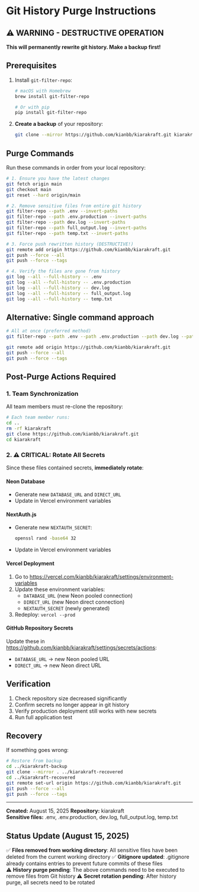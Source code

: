 # Git History Purge Instructions

## ⚠️ WARNING - DESTRUCTIVE OPERATION
**This will permanently rewrite git history. Make a backup first!**

## Prerequisites
1. Install `git-filter-repo`:
   ```bash
   # macOS with Homebrew
   brew install git-filter-repo
   
   # Or with pip
   pip install git-filter-repo
   ```

2. **Create a backup** of your repository:
   ```bash
   git clone --mirror https://github.com/kianbb/kiarakraft.git kiarakraft-backup
   ```

## Purge Commands

Run these commands in order from your local repository:

```bash
# 1. Ensure you have the latest changes
git fetch origin main
git checkout main
git reset --hard origin/main

# 2. Remove sensitive files from entire git history
git filter-repo --path .env --invert-paths
git filter-repo --path .env.production --invert-paths  
git filter-repo --path dev.log --invert-paths
git filter-repo --path full_output.log --invert-paths
git filter-repo --path temp.txt --invert-paths

# 3. Force push rewritten history (DESTRUCTIVE!)
git remote add origin https://github.com/kianbb/kiarakraft.git
git push --force --all
git push --force --tags

# 4. Verify the files are gone from history
git log --all --full-history -- .env
git log --all --full-history -- .env.production  
git log --all --full-history -- dev.log
git log --all --full-history -- full_output.log
git log --all --full-history -- temp.txt
```

## Alternative: Single command approach
```bash
# All at once (preferred method)
git filter-repo --path .env --path .env.production --path dev.log --path full_output.log --path temp.txt --invert-paths

git remote add origin https://github.com/kianbb/kiarakraft.git  
git push --force --all
git push --force --tags
```

## Post-Purge Actions Required

### 1. Team Synchronization
All team members must re-clone the repository:
```bash
# Each team member runs:
cd .. 
rm -rf kiarakraft
git clone https://github.com/kianbb/kiarakraft.git
cd kiarakraft
```

### 2. ⚠️ **CRITICAL: Rotate All Secrets**

Since these files contained secrets, **immediately rotate**:

#### Neon Database
- Generate new `DATABASE_URL` and `DIRECT_URL` 
- Update in Vercel environment variables

#### NextAuth.js  
- Generate new `NEXTAUTH_SECRET`:
  ```bash
  openssl rand -base64 32
  ```
- Update in Vercel environment variables

#### Vercel Deployment
1. Go to https://vercel.com/kianbb/kiarakraft/settings/environment-variables
2. Update these environment variables:
   - `DATABASE_URL` (new Neon pooled connection)  
   - `DIRECT_URL` (new Neon direct connection)
   - `NEXTAUTH_SECRET` (newly generated)
3. Redeploy: `vercel --prod`

#### GitHub Repository Secrets
Update these in https://github.com/kianbb/kiarakraft/settings/secrets/actions:
- `DATABASE_URL` → new Neon pooled URL
- `DIRECT_URL` → new Neon direct URL

## Verification
1. Check repository size decreased significantly  
2. Confirm secrets no longer appear in git history
3. Verify production deployment still works with new secrets
4. Run full application test

## Recovery
If something goes wrong:
```bash  
# Restore from backup
cd ../kiarakraft-backup
git clone --mirror . ../kiarakraft-recovered
cd ../kiarakraft-recovered  
git remote set-url origin https://github.com/kianbb/kiarakraft.git
git push --force --all
git push --force --tags
```

---
**Created:** August 15, 2025
**Repository:** kiarakraft  
**Sensitive files:** .env, .env.production, dev.log, full_output.log, temp.txt

## Status Update (August 15, 2025)

✅ **Files removed from working directory**: All sensitive files have been deleted from the current working directory
✅ **Gitignore updated**: .gitignore already contains entries to prevent future commits of these files  
⚠️ **History purge pending**: The above commands need to be executed to remove files from Git history
⚠️ **Secret rotation pending**: After history purge, all secrets need to be rotated